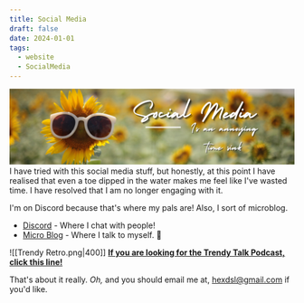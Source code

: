 ```yaml
---
title: Social Media
draft: false
date: 2024-01-01
tags:
  - website
  - SocialMedia
---
```

![Social Media Banner](SocialMedia.png)
I have tried with this social media stuff, but honestly, at this point I have realised that even a toe dipped in the water makes me feel like I've wasted time. I have resolved that I am no longer engaging with it. 

 I'm on Discord because that's where my pals are! Also, I sort of microblog.
- [Discord](https://discord.hexdsl.com) - Where I chat with people!
- [Micro Blog](https://getupnote.com/share/notes/AUiZ14tRv0anStjXFyr6Xg51TGB3/3d37c69e-e152-4dee-a1cb-e63fd10b8c94) - Where I talk to myself. 🥰

![[Trendy Retro.png|400]]
**[If you are looking for the Trendy Talk Podcast, click this line!](https://trendy.hexdsl.com)**

That's about it really. *Oh,* and you should email me at, hexdsl@gmail.com if you'd like.